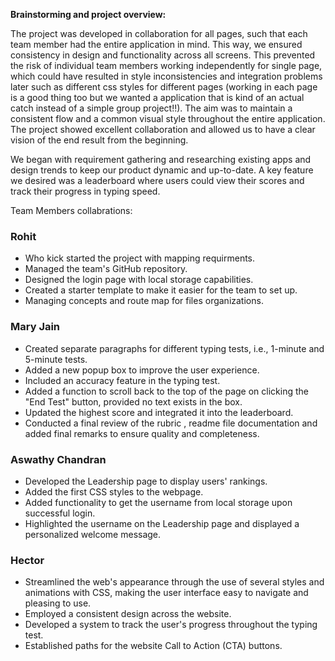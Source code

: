 **Brainstorming and project overview:**

The project was developed in collaboration for all pages, such that each team member had the entire application in mind. This way, we ensured consistency in design and functionality across all screens. This prevented the risk of individual team members working independently for single page, which could have resulted in style inconsistencies and integration problems later such as different css styles for different pages (working in each page is a good thing too but we wanted a application that is kind of an actual catch instead of a simple group project!!). The aim was to maintain a consistent flow and a common visual style throughout the entire application. The project showed excellent collaboration and allowed us to have a clear vision of the end result from the beginning.

We began with requirement gathering and researching existing apps and design trends to keep our product dynamic and up-to-date. A key feature we desired was a leaderboard where users could view their scores and track their progress in typing speed.

Team Members collabrations:
### **Rohit**
- Who kick started the project with mapping requirments.
- Managed the team's GitHub repository.
- Designed the login page with local storage capabilities.
- Created a starter template to make it easier for the team to set up.
- Managing concepts and route map for files organizations. 
### **Mary Jain**
- Created separate paragraphs for different typing tests, i.e., 1-minute and 5-minute tests.
- Added a new popup box to improve the user experience.
- Included an accuracy feature in the typing test.
- Added a function to scroll back to the top of the page on clicking the "End Test" button, provided no text exists in the box.
- Updated the highest score and integrated it into the leaderboard.
- Conducted a final review of the rubric , readme file documentation and added final remarks to ensure quality and completeness.
### **Aswathy Chandran**
- Developed the Leadership page to display users' rankings.
- Added the first CSS styles to the webpage.
- Added functionality to get the username from local storage upon successful login.
- Highlighted the username on the Leadership page and displayed a personalized welcome message.
### **Hector**
- Streamlined the web's appearance through the use of several styles and animations with CSS, making the user interface easy to navigate and pleasing to use.
- Employed a consistent design across the website.
- Developed a system to track the user's progress throughout the typing test.
- Established paths for the website Call to Action (CTA) buttons.


